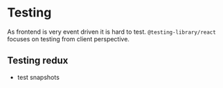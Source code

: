 # Testing

As frontend is very event driven it is hard to test. `@testing-library/react` focuses on testing from client perspective. 

## Testing redux

- test snapshots